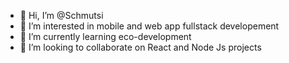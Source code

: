 - 👋 Hi, I’m @Schmutsi
- 👀 I’m interested in mobile and web app fullstack developement
- 🌱 I’m currently learning eco-development
- 💞️ I’m looking to collaborate on React and Node Js projects

<!---
Schmutsi/Schmutsi is a ✨ special ✨ repository because its `README.md` (this file) appears on your GitHub profile.
You can click the Preview link to take a look at your changes.
--->
